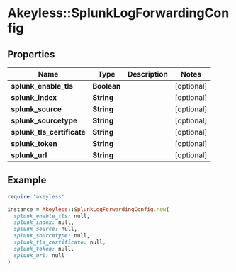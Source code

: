 # Akeyless::SplunkLogForwardingConfig

## Properties

| Name | Type | Description | Notes |
| ---- | ---- | ----------- | ----- |
| **splunk_enable_tls** | **Boolean** |  | [optional] |
| **splunk_index** | **String** |  | [optional] |
| **splunk_source** | **String** |  | [optional] |
| **splunk_sourcetype** | **String** |  | [optional] |
| **splunk_tls_certificate** | **String** |  | [optional] |
| **splunk_token** | **String** |  | [optional] |
| **splunk_url** | **String** |  | [optional] |

## Example

```ruby
require 'akeyless'

instance = Akeyless::SplunkLogForwardingConfig.new(
  splunk_enable_tls: null,
  splunk_index: null,
  splunk_source: null,
  splunk_sourcetype: null,
  splunk_tls_certificate: null,
  splunk_token: null,
  splunk_url: null
)
```


